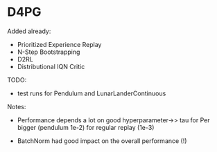 # D4PG

Added already:

- Prioritized Experience Replay
- N-Step Bootstrapping
- D2RL
- Distributional IQN Critic

TODO:
- test runs for Pendulum and LunarLanderContinuous

Notes:

- Performance depends a lot on good hyperparameter->> tau for Per bigger (pendulum 1e-2) for regular replay (1e-3)

- BatchNorm had good impact on the overall performance (!)
